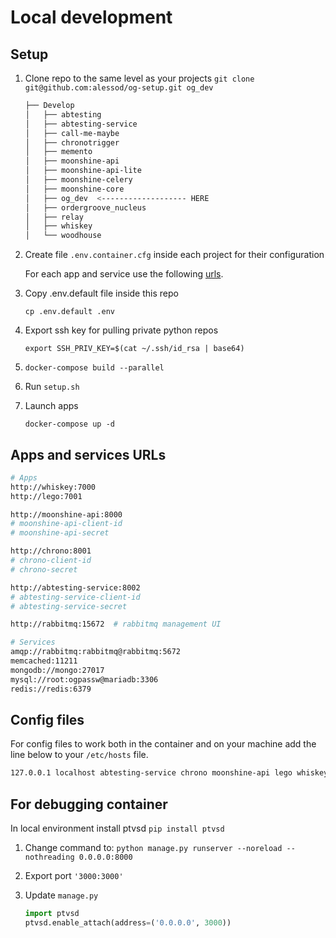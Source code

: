 # Local development

## Setup

1. Clone repo to the same level as your projects `git clone git@github.com:alessod/og-setup.git og_dev`

    ```bash
    ├── Develop
    │   ├── abtesting
    │   ├── abtesting-service
    │   ├── call-me-maybe
    │   ├── chronotrigger
    │   ├── memento
    │   ├── moonshine-api
    │   ├── moonshine-api-lite
    │   ├── moonshine-celery
    │   ├── moonshine-core
    │   ├── og_dev  <------------------- HERE
    │   ├── ordergroove_nucleus
    │   ├── relay
    │   ├── whiskey
    │   └── woodhouse
    ```

2. Create file `.env.container.cfg` inside each project for their configuration

    For each app and service use the following [urls](#apps-and-services-urls).

3. Copy .env.default file inside this repo

    `cp .env.default .env`

4. Export ssh key for pulling private python repos

    `export SSH_PRIV_KEY=$(cat ~/.ssh/id_rsa | base64)`

5. `docker-compose build --parallel`

6. Run `setup.sh`

7. Launch apps

    `docker-compose up -d`

## Apps and services URLs

```bash
# Apps
http://whiskey:7000
http://lego:7001

http://moonshine-api:8000
# moonshine-api-client-id
# moonshine-api-secret

http://chrono:8001
# chrono-client-id
# chrono-secret

http://abtesting-service:8002
# abtesting-service-client-id
# abtesting-service-secret

http://rabbitmq:15672  # rabbitmq management UI

# Services
amqp://rabbitmq:rabbitmq@rabbitmq:5672
memcached:11211
mongodb://mongo:27017
mysql://root:ogpassw@mariadb:3306
redis://redis:6379
```

## Config files

For config files to work both in the container and on your machine add the line below to your `/etc/hosts` file.

```bash
127.0.0.1 localhost abtesting-service chrono moonshine-api lego whiskey mariadb memcached mongo rabbitmq redis
```

## For debugging container

In local environment install ptvsd `pip install ptvsd`

1. Change command to: `python manage.py runserver --noreload --nothreading 0.0.0.0:8000`

2. Export port `'3000:3000'`

3. Update `manage.py`

    ```python
    import ptvsd
    ptvsd.enable_attach(address=('0.0.0.0', 3000))
    ```
